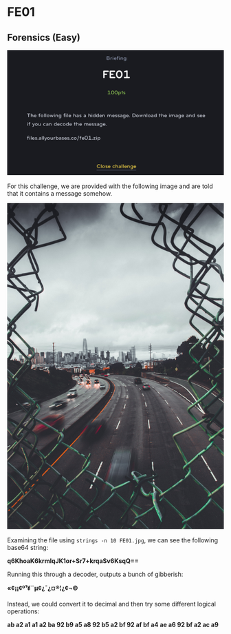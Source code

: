 # FE01
## Forensics (Easy)

![FE01](FE01.png)

For this challenge, we are provided with the following image and are told that it contains a message somehow.

![FE01](FE01.jpg)

Examining the file using `strings -n 10 FE01.jpg`, we can see the following base64 string:

**q6KhoaK6krmlqJK1or+Sr7+krqaSv6KsqQ==**

Running this through a decoder, outputs a bunch of gibberish:

**«¢¡¡¢º¹¥¨µ¢¿¯¿¤®¦¿¢¬©**

Instead, we could convert it to decimal and then try some different logical operations:

**ab a2 a1 a1 a2 ba 92 b9 a5 a8 92 b5 a2 bf 92 af bf a4 ae a6 92 bf a2 ac a9**

